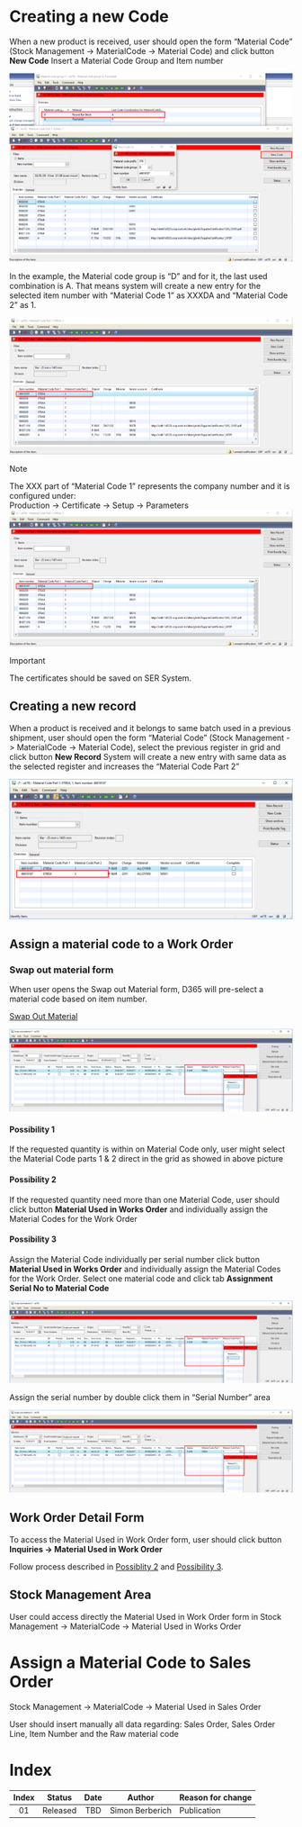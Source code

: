 # Creating a new Code

When a new product is received, user should open the form “Material Code” (Stock Management -> MaterialCode -> Material Code) and click button **New Code**
Insert a Material Code Group and Item number

![Creating a new Code](./../../media/Production/Raw_Material_Code/Raw_Material_Code_1.png "Creating a new Code")

In the example, the Material code group is “D” and for it, the last used combination is A. That means system will create a new entry for the selected item number with “Material Code 1” as XXXDA and “Material Code 2” as 1.

![Example](./../../media/Production/Raw_Material_Code/Raw_Material_Code_1_1.png "Example")

>[!Note]
>The XXX part of “Material Code 1” represents the company number and it is configured under:<br>Production -> Certificate -> Setup -> Parameters
>![configure company number](./../../media/Production/Raw_Material_Code/Raw_Material_Code_1_1.png "configure company number")

>[!Important]
>The certificates should be saved on SER System.

## Creating a new record 

When a product is received and it belongs to same batch used in a previous shipment, user should open the form “Material Code” (Stock Management -> MaterialCode -> Material Code), select the previous register in grid and click button **New Record**
System will create a new entry with same data as the selected register and increases the “Material Code Part 2”

![Example of a new Record](./../../media/Production/Raw_Material_Code/Raw_Material_Code_2.png "Example of a new Record")

## Assign a material code to a Work Order

### Swap out material form

When user opens the Swap out Material form, D365 will pre-select a material code based on item number.

[Swap Out Material](xref:Swap_Out)

![swap out material form](./../../media/Production/Raw_Material_Code/Raw_Material_Code_31.png "swap out material form")

<a name="3312"></a>

#### Possibility 1

If the requested quantity is within on Material Code only, user might select the Material Code parts 1 & 2 direct in the grid as showed in above picture

<a name="3313"></a>

#### Possibility 2

If the requested quantity need more than one Material Code, user should click button **Material Used in Works Order** and individually assign the Material Codes for the Work Order

#### Possibility 3

Assign the Material Code individually per serial number
click button **Material Used in Works Order** and individually assign the Material Codes for the Work Order.
Select one material code and click tab **Assignment Serial No to Material Code**

![Assignment Serial No to Material Code](./../../media/Production/Raw_Material_Code/Raw_Material_Code_31.png "Assignmet Serial No to Material Code")

Assign the serial number by double click them in “Serial Number” area

![Assigned Serial numbers](./../../media/Production/Raw_Material_Code/Raw_Material_Code_31.png "Assigned Serial numbers")

## Work Order Detail Form

To access the Material Used in Work Order form, user should click button **Inquiries -> Material Used in Work Order**

Follow process described in [Possiblity 2](#3312) and [Possibility 3](#3313).

## Stock Management Area

User could access directly the Material Used in Work Order form in 
Stock Management -> MaterialCode -> Material Used in Works Order

# Assign a Material Code to Sales Order

Stock Management -> MaterialCode -> Material Used in Sales Order

User should insert manually all data regarding: Sales Order, Sales Order Line, Item Number and the Raw material code

# Index

| Index | Status   | Date | Author          | Reason for change |
|:-----:|----------|:----:|-----------------|-------------------|
| 01    | Released | TBD  | Simon Berberich | Publication       |

